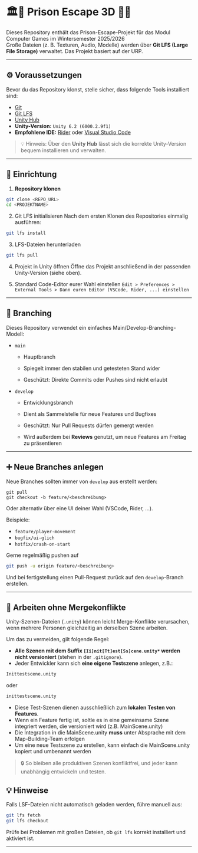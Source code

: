 # 🏛️🚨 Prison Escape 3D ⛓️‍👮‍

Dieses Repository enthält das Prison-Escape-Projekt für das Modul Computer Games im Wintersemester 2025/2026  
Große Dateien (z. B. Texturen, Audio, Modelle) werden über **Git LFS (Large File Storage)** verwaltet.
Das Projekt basiert auf der URP.

---

## ⚙️ Voraussetzungen

Bevor du das Repository klonst, stelle sicher, dass folgende Tools installiert sind:

- [Git](https://git-scm.com/downloads)
- [Git LFS](https://git-lfs.com/)
- [Unity Hub](https://unity.com/download)
- **Unity-Version:** `Unity 6.2 (6000.2.9f1)`
- **Empfohlene IDE:** [Rider](https://www.jetbrains.com/rider/) oder [Visual Studio Code](https://code.visualstudio.com/)

> 💡 Hinweis: Über den **Unity Hub** lässt sich die korrekte Unity-Version bequem installieren und verwalten.

---

## 🧩 Einrichtung

1. **Repository klonen**
```bash
git clone <REPO_URL>
cd <PROJEKTNAME>
```

2. Git LFS initialisieren
Nach dem ersten Klonen des Repositories einmalig ausführen:

```bash
git lfs install
```

3. LFS-Dateien herunterladen
```bash
git lfs pull
```

4. Projekt in Unity öffnen
Öffne das Projekt anschließend in der passenden Unity-Version (siehe oben).

5. Standard Code-Editor eurer Wahl einstellen
`Edit > Preferences > External Tools > Dann euren Editor (VSCode, Rider, ...) einstellen`

---

## 🌿 Branching

Dieses Repository verwendet ein einfaches Main/Develop-Branching-Modell:

- `main`

    - Hauptbranch

    - Spiegelt immer den stabilen und getesteten Stand wider

    - Geschützt: Direkte Commits oder Pushes sind nicht erlaubt

- `develop`

    - Entwicklungsbranch

    - Dient als Sammelstelle für neue Features und Bugfixes

    - Geschützt: Nur Pull Requests dürfen gemergt werden
    - Wird außerdem bei **Reviews** genutzt, um neue Features am Freitag zu präsentieren

---

## ➕ Neue Branches anlegen

Neue Branches sollten immer von `develop` aus erstellt werden:

```git checkout develop
git pull
git checkout -b feature/<beschreibung>
```

Oder alternativ über eine UI deiner Wahl (VSCode, Rider, ...).

Beispiele:

- `feature/player-movement`
- `bugfix/ui-glich`
- `hotfix/crash-on-start`

Gerne regelmäßig pushen auf 

```bash
git push -u origin feature/<beschreibung>
```

Und bei fertigstellung einen Pull-Request zurück auf den `develop`-Branch erstellen.

---

## 🧠 Arbeiten ohne Mergekonflikte

Unity-Szenen-Dateien (`.unity`) können leicht Merge-Konflikte verursachen, wenn
mehrere Personen gleichzeitig an derselben Szene arbeiten.

Um das zu vermeiden, gilt folgende Regel:

- **Alle Szenen mit dem Suffix `[Ii]nit[Tt]est[Ss]cene.unity*` werden nicht versioniert** (stehen in der `.gitignore`).
- Jeder Entwickler kann sich **eine eigene Testszene** anlegen, z.B.:

```markdown
Inittestscene.unity
```

oder 

```markdown
inittestscene.unity
```

- Diese Test-Szenen dienen ausschließlich zum **lokalen Testen von Features**.
- Wenn ein Feature fertig ist, soltle es in eine gemeinsame Szene integriert werden, die versioniert wird (z.B. MainScene.unity)
- Die Integration in die MainScene.unity **muss** unter Absprache mit dem Map-Building-Team erfolgen
- Um eine neue Testszene zu erstellen, kann einfach die MainScene.unity kopiert und umbenannt werden

> 🔒 So bleiben alle produktiven Szenen konfliktfrei, und jeder kann unabhängig entwickeln und testen.

## 💡 Hinweise

Falls LSF-Dateien nicht automatisch geladen werden, führe manuell aus:

```bash
git lfs fetch
git lfs checkout
```

Prüfe bei Problemen mit großen Dateien, ob `git lfs` korrekt installiert und aktiviert ist.

---